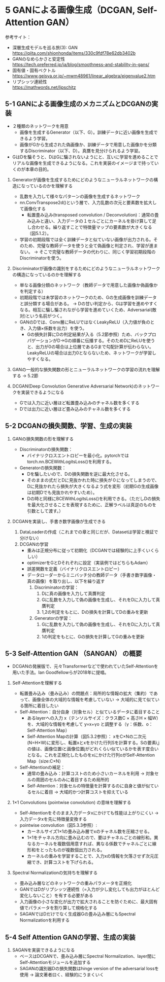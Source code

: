 # 5 GANによる画像生成（DCGAN, Self-Attention GAN）
参考サイト：
- 深層生成モデルを巡る旅(3): GAN  
https://qiita.com/shionhonda/items/330c9fdf78e62db3402b
- GANのなめらかさと安定性  
https://tech.preferred.jp/ja/blog/smoothness-and-stability-in-gans/
- 固有値・固有ベクトル  
https://www.geisya.or.jp/~mwm48961/linear_algebra/eigenvalue2.htm  
- リプシッツ連続性  
https://mathwords.net/lipschitz

## 5-1 GANによる画像生成のメカニズムとDCGANの実装
- ２種類のネットワークを用意
    - 画像を生成するGenerator（以下、G）。訓練データに近い画像を生成できるよう学習。
    - 画像がGから生成された偽画像か、訓練データで用意した画像かを分類するDiscriminator（以下、D）。真贋を見分けられるよう学習。
- GはDを騙そうと、DはGに騙されないようにと、互いに学習を進めることでリアルな画像を生成できるようになる。これを実装のイメージまで持っていくのが本章の目的。

1. Generatorが画像を生成するためにどのようなニューラルネットワークの構造になっているのかを理解する
    - 乱数を入力して様々なパターンの画像を生成するネットワーク
    - nn.ConvTranspose2d()という層で、入力乱数の次元と要素数を拡大して画像化する
        - 転置畳み込み(transposed convolution / Deconvolution)：通常の畳み込みと違い、入力データの１セルごとにカーネルを掛け算して足し合わせる。繰り返すことで特徴量マップの要素数が大きくなる（図5.1.2）。
    - 学習の初期段階では全く訓練データと似ていない画像が出力される。そのため、完璧な教師データを使うと全て偽画像と判定され、学習が進まない。
    -> そこで完璧な教師データの代わりに、同じく学習初期段階のDiscriminatorを使う。

2. Discriminatorが画像の識別をするためにどのようなニューラルネットワークの構造になっているのかを理解する
    - 単なる画像分類のネットワーク（教師データで用意した画像か偽画像かを判定する）
    - 初期段階では未学習のネットワークのため、Gの生成画像を訓練データと誤分類する場合がある。
    -> Dの甘い判定から、Gは学習を進めやすくなる。相互に騙し騙されながら学習を進めていくため、Adversarial(敵対)という名前がつく。
    - GANのDでは、Conv層にReLUではなくLeakyReLU（入力値が負のとき、入力値×係数を出力）を使う。
        - Gの損失計算にDの判定結果が入る（5.2節参照）ため、バックプロパゲーションがD->Gの順番に伝播する。そのためDにReLUを使うと、出力が0の場合は上位層であるGまで勾配計算が伝わらない。LeakyReLUの場合は出力0とならないため、ネットワークが学習しやすくなる。

3. GANの一般的な損失関数の形とニューラルネットワークの学習の流れを理解する
-> 5.2節

4. DCGAN(Deep Convolution Generative Adversarial Network)のネットワークを実装できるようになる
    - Gでは入力に近い層ほど転置畳み込みのチャネル数を多くする
    - Dでは出力に近い層ほど畳み込みのチャネル数を多くする


## 5-2 DCGANの損失関数、学習、生成の実装
1. GANの損失関数の形を理解する
    - Discriminatorの損失関数：
        - バイナリクロスエントロピーを最小化。pytorchではtorch.nn.BCEWithLogitsLoss()を利用する。
    - Generatorの損失関数：
        - Dを騙したいので、Dの損失関数を逆に最大化させる。
        - そのままの式だとDに見抜かれた時に損失が０になってしまうので、Dに見抜かれたら損失が大きくなるよう式を変形（初期Gの生成画像は初期Dでも見抜かれやすいため）。
        - Dの時と同様にBCEWithLogitsLoss()を利用できる。（ただしDの損失を最大化させることを表現するために、正解ラベルは真逆のものを引数として渡す。）

2. DCGANを実装し、手書き数字画像が生成できる
    1. DataLoaderの作成（これまでの章と同じだが、Datasetは学習と検証で分けない）
    2. DCGANの学習
        - 重みは正規分布に従って初期化（DCGANでは経験的に上手くいくらしい）
        - optimizerをGとDそれぞれに設定（実装例ではどちらもAdam）
        - 誤差関数を定義（バイナリクロスエントロピー）
        - データローダーからミニバッチ分の教師データ（手書き数字画像・真の画像）を取り出し、以下を繰り返す
            1. Discriminatorの学習：
                1. Dに真の画像を入力して真贋判定
                2. Gに乱数を入力して偽の画像を生成し、それをDに入力して真贋判定
                3. 1,2の判定をもとに、Dの損失を計算してDの重みを更新
            2. Generatorの学習：
                1. Gに乱数を入力して偽の画像を生成し、それをDに入力して真贋判定
                2. 1の判定をもとに、Gの損失を計算してGの重みを更新

## 5-3 Self-Attention GAN （SANGAN） の概要
- DCGANの発展版で、元々Transformerなどで使われていたSelf-Attentionを用いた手法。Ian Goodfellowらが2018年に提唱。

1. Self-Attentionを理解する
    - 転置畳み込み（畳み込み）の問題点：局所的な情報の拡大（集約）であって、画像全体の大域的な情報を考慮していない -> 大域的に見て似ている箇所に着目したい
    - Self-Attention：自分自身（対象セル）と似ているデータに着目すること
        - あるlayerへの入力 x（テンソルサイズ：クラス数C × 高さH × 幅W）を、大域的な情報を考慮して y=x+γo と調整する（γ：係数、o：Self-Attention Map）
        - Self-Attention Mapの計算（図5.3.2参照）：
        xをC×Nの二次元(N=H×W)に変形し、転置xとxをかけた行列Sを計算する。Sの要素i,jの値は、画像位置iと画像位置jがどれくらい似ているかを表す度合いとなる。これを正規化したものをxにかけた行列oがSelf-Attention Map（size:C×N）
    - Self-Attentionの補足：
        - 通常の畳み込み：計算コストのため小さいカーネルを利用 -> 対象セルの周囲のセルのみに着目するため局所的
        - Self-Attention：対象セルの特徴量を計算するのに自身と値が似ているセルに着目 -> 大域的かつ計算コストを抑えている

2. 1×1 Convolutions (pointwise convolution) の意味を理解する
    - Self-Attentionをそのまま入力データxにかけても性能は上がりにくい -> 入力データxを先に特徴量変換する
    - pointwise convolution（図5.3.3参照）:
        - カーネルサイズ1×1の畳み込み層でxのチャネル数を圧縮させる。
        - 1×1をチャネル方向に畳み込むので、要はチャネルごとの線形和。異なるカーネルを複数個用意すれば、異なる係数でチャネルごとに線形和をとったものが複数個出力される。
        - カーネルの重みを学習することで、入力xの情報を欠落させず次元圧縮でき、計算コストを下げられる。

3. Spectral Normalizationの気持ちを理解する
    - 畳み込み層などのネットワークの重みパラメータを正規化
    - GANではDがリプシッツ連続性（=入力が少し変化しても出力がほとんど変化しないこと）を有する必要がある
    - 入力画像の小さな変化が出力で拡大されることを防ぐために、最大固有値でパラメータを割り算して規格化する
    - SAGANではDだけでなく生成器Gの畳み込み層にもSpectral Normalizationを利用する


## 5-4 Self Attention GANの学習、生成の実装
1. SAGANを実装できるようになる
    - ベースはDCGANで、畳み込み層にSpectral Normalization、layer間にSelf-Attentionモジュールを追加する
    - SAGANの識別器Dの損失関数はhinge version of the adversarial lossを使用 -> 論文著者曰く、経験的にうまくいく